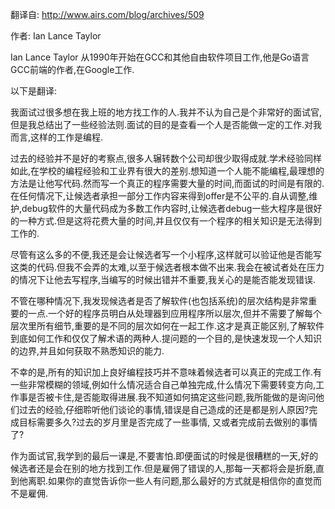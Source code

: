翻译自: http://www.airs.com/blog/archives/509

作者: Ian Lance Taylor

Ian Lance Taylor 从1990年开始在GCC和其他自由软件项目工作,他是Go语言GCC前端的作者,在Google工作.

以下是翻译:


我面试过很多想在我上班的地方找工作的人.我并不认为自己是个非常好的面试官,但是我总结出了一些经验法则.面试的目的是查看一个人是否能做一定的工作.对我而言,这样的工作是编程.

过去的经验并不是好的考察点,很多人辗转数个公司却很少取得成就.学术经验同样如此,在学校的编程经验和工业界有很大的差别.想知道一个人能不能编程,最理想的方法是让他写代码.然而写一个真正的程序需要大量的时间,而面试的时间是有限的.在任何情况下,让候选者承担一部分工作内容来得到offer是不公平的.自从调整,维护,debug软件的大量代码成为多数工作内容时,让候选者debug一些大程序是很好的一种方式.但是这将花费大量的时间,并且仅仅有一个程序的相关知识是无法得到工作的.

尽管有这么多的不便,我还是会让候选者写一个小程序,这样就可以验证他是否能写这类的代码.但我不会弄的太难,以至于候选者根本做不出来.我会在被试者处在压力的情况下让他去写程序,当编写的时候出错并不重要,我关心的是能否能发现错误.

不管在哪种情况下,我发现候选者是否了解软件(也包括系统)的层次结构是非常重要的一点.一个好的程序员明白从处理器到应用程序所以层次,但并不需要了解每个层次里所有细节,重要的是不同的层次如何在一起工作.这才是真正能区别,了解软件到底如何工作和仅仅了解术语的两种人.提问题的一个目的,是快速发现一个人知识的边界,并且如何获取不熟悉知识的能力.


不幸的是,所有的知识加上良好编程技巧并不意味着候选者可以真正的完成工作.有一些非常模糊的领域,例如什么情况适合自己单独完成,什么情况下需要转变方向,工作事是否被卡住,是否能取得进展.我不知道如何搞定这些问题,我所能做的是询问他们过去的经验,仔细聆听他们谈论的事情,错误是自己造成的还是都是别人原因?完成目标需要多久?过去的岁月里是否完成了一些事情, 又或者完成前去做别的事情了?


作为面试官,我学到的最后一课是,不要害怕.即便面试的时候是很糟糕的一天,好的候选者还是会在别的地方找到工作.但是雇佣了错误的人,那每一天都将会是折磨,直到他离职.如果你的直觉告诉你一些人有问题,那么最好的方式就是相信你的直觉而不是雇佣.
